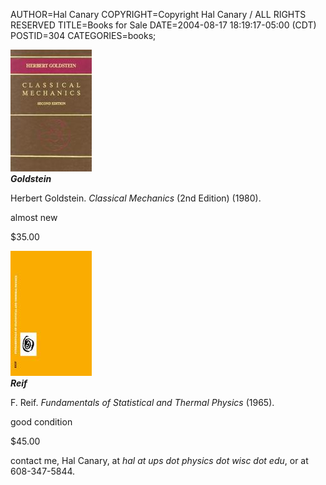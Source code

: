 AUTHOR=Hal Canary
COPYRIGHT=Copyright Hal Canary / ALL RIGHTS RESERVED
TITLE=Books for Sale
DATE=2004-08-17 18:19:17-05:00 (CDT)
POSTID=304
CATEGORIES=books;

[![[book cover]](/images/books-goldstein.jpg)](/isbn/?0201029189)  
**_Goldstein_**

Herbert Goldstein. _Classical Mechanics_ (2nd Edition) (1980).

almost new

$35.00

[![[book cover]](/images/books-reif.jpg)](/isbn/?0070518009)  
**_Reif_**

F. Reif. _Fundamentals of Statistical and Thermal Physics_ (1965).

good condition

$45.00

contact me, Hal Canary, at _hal at ups dot physics dot wisc dot edu_, or at 608-347-5844.
